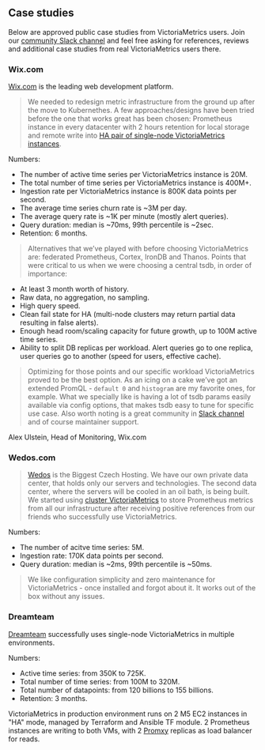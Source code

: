 ## Case studies

Below are approved public case studies from VictoriaMetrics users. Join our [community Slack channel](http://slack.victoriametrics.com/)
and feel free asking for references, reviews and additional case studies from real VictoriaMetrics users there.


### Wix.com

[Wix.com](https://en.wikipedia.org/wiki/Wix.com) is the leading web development platform.

> We needed to redesign metric infrastructure from the ground up after the move to Kubernethes. A few approaches/designs have been tried before the one that works great has been chosen: Prometheus instance in every datacenter with 2 hours retention for local storage and remote write into [HA pair of single-node VictoriaMetrics instances](https://github.com/VictoriaMetrics/VictoriaMetrics/blob/master/README.md#high-availability).

Numbers:

* The number of active time series per VictoriaMetrics instance is 20M.
* The total number of time series per VictoriaMetrics instance is 400M+.
* Ingestion rate per VictoriaMetrics instance is 800K data points per second.
* The average time series churn rate is ~3M per day.
* The average query rate is ~1K per minute (mostly alert queries).
* Query duration: median is ~70ms, 99th percentile is ~2sec.
* Retention: 6 months.

> Alternatives that we’ve played with before choosing VictoriaMetrics are: federated Prometheus, Cortex, IronDB and Thanos.
> Points that were critical to us when we were choosing a central tsdb, in order of importance:

* At least 3 month worth of history.
* Raw data, no aggregation, no sampling.
* High query speed.
* Clean fail state for HA (multi-node clusters may return partial data resulting in false alerts).
* Enough head room/scaling capacity for future growth, up to 100M active time series.
* Ability to split DB replicas per workload. Alert queries go to one replica, user queries go to another (speed for users, effective cache).

> Optimizing for those points and our specific workload VictoriaMetrics proved to be the best option. As an icing on a cake we’ve got an extended PromQL - `default 0` and `histogram` are my favorite ones, for example. What we specially like is having a lot of tsdb params easily available via config options, that makes tsdb easy to tune for specific use case. Also worth noting is a great community in [Slack channel](http://slack.victoriametrics.com/) and of course maintainer support.

Alex Ulstein, Head of Monitoring, Wix.com


### Wedos.com

> [Wedos](https://www.wedos.com/) is the Biggest Czech Hosting. We have our own private data center, that holds only our servers and technologies. The second data center, where the servers will be cooled in an oil bath, is being built. We started using [cluster VictoriaMetrics](https://github.com/VictoriaMetrics/VictoriaMetrics/blob/cluster/README.md) to store Prometheus metrics from all our infrastructure after receiving positive references from our friends who successfully use VictoriaMetrics.

Numbers:

* The number of acitve time series: 5M.
* Ingestion rate: 170K data points per second.
* Query duration: median is ~2ms, 99th percentile is ~50ms.

> We like configuration simplicity and zero maintenance for VictoriaMetrics - once installed and forgot about it. It works out of the box without any issues.


### Dreamteam

[Dreamteam](https://dreamteam.gg/) successfully uses single-node VictoriaMetrics in multiple environments.

Numbers:

* Active time series: from 350K to 725K.
* Total number of time series: from 100M to 320M.
* Total number of datapoints: from 120 billions to 155 billions.
* Retention: 3 months.

VictoriaMetrics in production environment runs on 2 M5 EC2 instances in "HA" mode, managed by Terraform and Ansible TF module.
2 Prometheus instances are writing to both VMs, with 2 [Promxy](https://github.com/jacksontj/promxy) replicas
as load balancer for reads.
